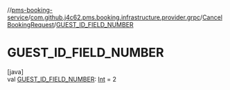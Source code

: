 //[pms-booking-service](../../../index.md)/[com.github.j4c62.pms.booking.infrastructure.provider.grpc](../index.md)/[CancelBookingRequest](index.md)/[GUEST_ID_FIELD_NUMBER](-g-u-e-s-t_-i-d_-f-i-e-l-d_-n-u-m-b-e-r.md)

# GUEST_ID_FIELD_NUMBER

[java]\
val [GUEST_ID_FIELD_NUMBER](-g-u-e-s-t_-i-d_-f-i-e-l-d_-n-u-m-b-e-r.md): [Int](https://kotlinlang.org/api/core/kotlin-stdlib/kotlin/-int/index.html) = 2